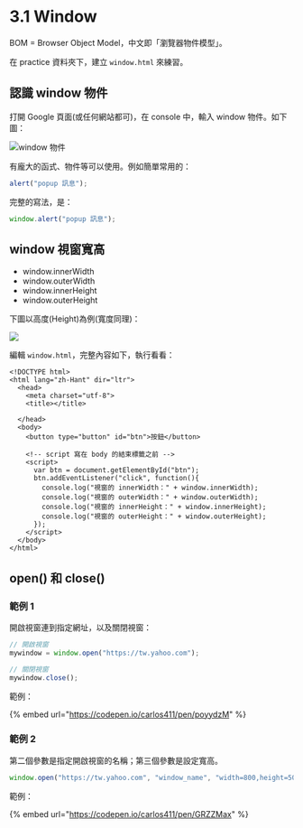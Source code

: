 # 3.1 Window

BOM = Browser Object Model，中文即「瀏覽器物件模型」。

在 practice 資料夾下，建立 `window.html` 來練習。

## 認識 window 物件

打開 Google 頁面(或任何網站都可)，在 console 中，輸入 window 物件。如下圖：

![window 物件](../.gitbook/assets/window\_object.png)

有龐大的函式、物件等可以使用。例如簡單常用的：

```javascript
alert("popup 訊息");
```

完整的寫法，是：

```javascript
window.alert("popup 訊息");
```



## window 視窗寬高

* window.innerWidth
* window.outerWidth
* window.innerHeight
* window.outerHeight

下圖以高度(Height)為例(寬度同理)：

![](../.gitbook/assets/height\_difference.png)



編輯 `window.html`，完整內容如下，執行看看：

```markup
<!DOCTYPE html>
<html lang="zh-Hant" dir="ltr">
  <head>
    <meta charset="utf-8">
    <title></title>

  </head>
  <body>
    <button type="button" id="btn">按鈕</button>
    
    <!-- script 寫在 body 的結束標籤之前 -->
    <script>
      var btn = document.getElementById("btn");
      btn.addEventListener("click", function(){
        console.log("視窗的 innerWidth：" + window.innerWidth);
        console.log("視窗的 outerWidth：" + window.outerWidth);
        console.log("視窗的 innerHeight：" + window.innerHeight);
        console.log("視窗的 outerHeight：" + window.outerHeight);
      });
    </script>
  </body>
</html>
```



## open() 和 close()



### 範例 1

開啟視窗連到指定網址，以及關閉視窗：

```javascript
// 開啟視窗
mywindow = window.open("https://tw.yahoo.com");

// 關閉視窗
mywindow.close();
```



範例：

{% embed url="https://codepen.io/carlos411/pen/poyydzM" %}



### 範例 2

第二個參數是指定開啟視窗的名稱；第三個參數是設定寬高。

```javascript
window.open("https://tw.yahoo.com", "window_name", "width=800,height=500");
```



範例：

{% embed url="https://codepen.io/carlos411/pen/GRZZMax" %}





